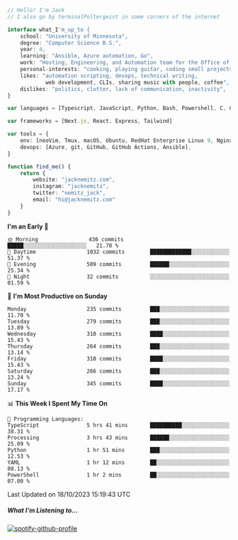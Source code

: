 ```typescript
// Hello! I'm Jack
// I also go by terminalPoltergeist in some corners of the internet

interface what_I'm_up_to {
    school: "University of Minnesota",
    degree: "Computer Science B.S.",
    year: 4,
    learning: "Ansible, Azure automation, Go",
    work: "Hosting, Engineering, and Automation team for the Office of Information Technology at UMN",
    personal-interests: "cooking, playing guitar, coding small projects",
    likes: "automation scripting, devops, technical writing,
            web development, CLIs, sharing music with people, coffee",
    dislikes: "politics, clutter, lack of communication, inactivity",
}

var languages = [Typescript, JavaScript, Python, Bash, Powershell, C, C++, HTML, CSS]

var frameworks = [Next.js, React, Express, Tailwind]

var tools = {
    env: [neoVim, Tmux, macOS, Ubuntu, RedHat Enterprise Linux 9, Nginx, DigitalOcean, Cloudflare],
    devops: [Azure, git, GitHub, GitHub Actions, Ansible],
}

function find_me() {
    return {
        website: "jacknemitz.com",
        instagram: "jacknemitz",
        twitter: "nemitz_jack",
        email: "hi@jacknemitz.com"
    }
}
```

<!--START_SECTION:waka-->
**I'm an Early 🐤** 

```text
🌞 Morning                436 commits         █████░░░░░░░░░░░░░░░░░░░░   21.70 % 
🌆 Daytime                1032 commits        █████████████░░░░░░░░░░░░   51.37 % 
🌃 Evening                509 commits         ██████░░░░░░░░░░░░░░░░░░░   25.34 % 
🌙 Night                  32 commits          ░░░░░░░░░░░░░░░░░░░░░░░░░   01.59 % 
```
📅 **I'm Most Productive on Sunday** 

```text
Monday                   235 commits         ███░░░░░░░░░░░░░░░░░░░░░░   11.70 % 
Tuesday                  279 commits         ███░░░░░░░░░░░░░░░░░░░░░░   13.89 % 
Wednesday                310 commits         ████░░░░░░░░░░░░░░░░░░░░░   15.43 % 
Thursday                 264 commits         ███░░░░░░░░░░░░░░░░░░░░░░   13.14 % 
Friday                   310 commits         ████░░░░░░░░░░░░░░░░░░░░░   15.43 % 
Saturday                 266 commits         ███░░░░░░░░░░░░░░░░░░░░░░   13.24 % 
Sunday                   345 commits         ████░░░░░░░░░░░░░░░░░░░░░   17.17 % 
```


📊 **This Week I Spent My Time On** 

```text
💬 Programming Languages: 
TypeScript               5 hrs 41 mins       ██████████░░░░░░░░░░░░░░░   38.31 % 
Processing               3 hrs 43 mins       ██████░░░░░░░░░░░░░░░░░░░   25.09 % 
Python                   1 hr 51 mins        ███░░░░░░░░░░░░░░░░░░░░░░   12.53 % 
YAML                     1 hr 12 mins        ██░░░░░░░░░░░░░░░░░░░░░░░   08.13 % 
PowerShell               1 hr 2 mins         ██░░░░░░░░░░░░░░░░░░░░░░░   07.00 % 
```


 Last Updated on 18/10/2023 15:19:43 UTC
<!--END_SECTION:waka-->

##### What I'm Listening to...

[![spotify-github-profile](https://spotify-github-profile.vercel.app/api/view?uid=jack.nemitz&cover_image=true&show_offline=true&bar_color=53b14f&bar_color_cover=false&background_color=121212FF)](https://spotify-github-profile.vercel.app/api/view?uid=jack.nemitz&redirect=true)

